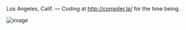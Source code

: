 Los Angeles, Calif. — Coding at http://compiler.la/ for the time being.

![image](https://user-images.githubusercontent.com/3673236/121753566-7da1f200-cac7-11eb-8384-d33ff9695ac1.png)
